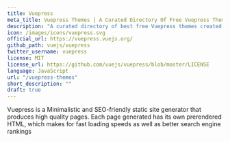 ```yaml
---
title: Vuepress
meta_title: Vuepress Themes | A Curated Directory Of Free Vuepress Themes
description: "A curated directory of best free Vuepress themes created by independent web designers & developers that are open source, MIT licensed & available for free to download."
icon: /images/icons/vuepress.svg
official_url: https://vuepress.vuejs.org/
github_path: vuejs/vuepress
twitter_username: vuepress
license: MIT
license_url: https://github.com/vuejs/vuepress/blob/master/LICENSE
language: JavaScript
url: "/vuepress-themes"
short_description: ""
draft: true
---
```

Vuepress is a Minimalistic and SEO-friendly static site generator that produces high quality pages. Each page generated has its own prerendered HTML, which makes for fast loading speeds as well as better search engine rankings
